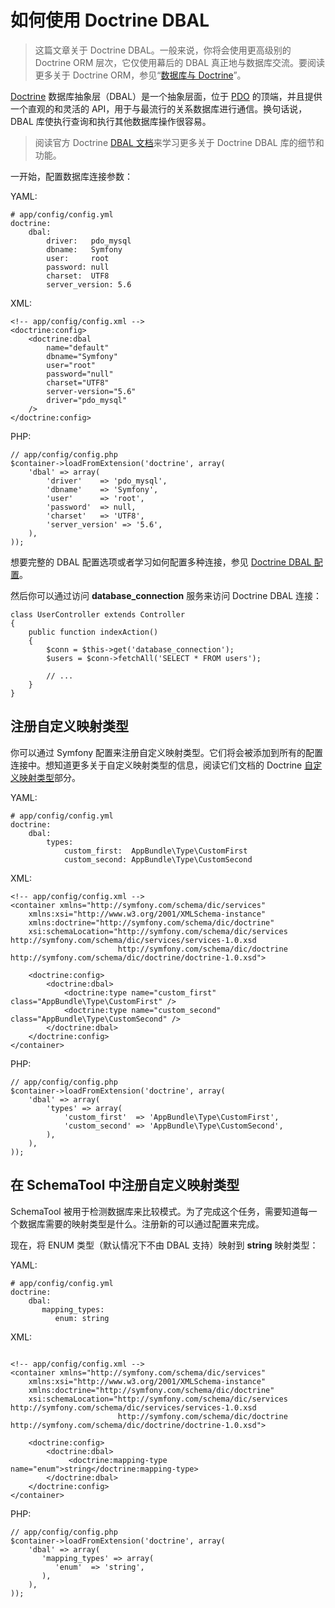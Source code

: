 # 如何使用 Doctrine DBAL

> 这篇文章关于 Doctrine DBAL。一般来说，你将会使用更高级别的 Doctrine ORM 层次，它仅使用幕后的 DBAL 真正地与数据库交流。要阅读更多关于 Doctrine ORM，参见“[数据库与 Doctrine](http://symfony.com/doc/current/book/doctrine.html)”。

[Doctrine](http://www.doctrine-project.org/) 数据库抽象层（DBAL）是一个抽象层面，位于 [PDO](http://php.net/pdo) 的顶端，并且提供一个直观的和灵活的 API，用于与最流行的关系数据库进行通信。换句话说，DBAL 库使执行查询和执行其他数据库操作很容易。

> 阅读官方 Doctrine [DBAL 文档](http://docs.doctrine-project.org/projects/doctrine-dbal/en/latest/index.html)来学习更多关于 Doctrine DBAL 库的细节和功能。

一开始，配置数据库连接参数：

YAML:

```
# app/config/config.yml
doctrine:
    dbal:
        driver:   pdo_mysql
        dbname:   Symfony
        user:     root
        password: null
        charset:  UTF8
        server_version: 5.6
```

XML:

```
<!-- app/config/config.xml -->
<doctrine:config>
    <doctrine:dbal
        name="default"
        dbname="Symfony"
        user="root"
        password="null"
        charset="UTF8"
        server-version="5.6"
        driver="pdo_mysql"
    />
</doctrine:config>
```

PHP:

```
// app/config/config.php
$container->loadFromExtension('doctrine', array(
    'dbal' => array(
        'driver'    => 'pdo_mysql',
        'dbname'    => 'Symfony',
        'user'      => 'root',
        'password'  => null,
        'charset'   => 'UTF8',
        'server_version' => '5.6',
    ),
));
```

想要完整的 DBAL 配置选项或者学习如何配置多种连接，参见 [Doctrine DBAL 配置](http://symfony.com/doc/current/reference/configuration/doctrine.html#reference-dbal-configuration)。

然后你可以通过访问 **database_connection** 服务来访问 Doctrine DBAL 连接：

```
class UserController extends Controller
{
    public function indexAction()
    {
        $conn = $this->get('database_connection');
        $users = $conn->fetchAll('SELECT * FROM users');

        // ...
    }
}
```

## 注册自定义映射类型

你可以通过 Symfony 配置来注册自定义映射类型。它们将会被添加到所有的配置连接中。想知道更多关于自定义映射类型的信息，阅读它们文档的 Doctrine [自定义映射类型](http://docs.doctrine-project.org/projects/doctrine-dbal/en/latest/reference/types.html#custom-mapping-types)部分。

YAML:

```
# app/config/config.yml
doctrine:
    dbal:
        types:
            custom_first:  AppBundle\Type\CustomFirst
            custom_second: AppBundle\Type\CustomSecond
```

XML:

```
<!-- app/config/config.xml -->
<container xmlns="http://symfony.com/schema/dic/services"
    xmlns:xsi="http://www.w3.org/2001/XMLSchema-instance"
    xmlns:doctrine="http://symfony.com/schema/dic/doctrine"
    xsi:schemaLocation="http://symfony.com/schema/dic/services http://symfony.com/schema/dic/services/services-1.0.xsd
                        http://symfony.com/schema/dic/doctrine http://symfony.com/schema/dic/doctrine/doctrine-1.0.xsd">

    <doctrine:config>
        <doctrine:dbal>
            <doctrine:type name="custom_first" class="AppBundle\Type\CustomFirst" />
            <doctrine:type name="custom_second" class="AppBundle\Type\CustomSecond" />
        </doctrine:dbal>
    </doctrine:config>
</container>
```

PHP:

```
// app/config/config.php
$container->loadFromExtension('doctrine', array(
    'dbal' => array(
        'types' => array(
            'custom_first'  => 'AppBundle\Type\CustomFirst',
            'custom_second' => 'AppBundle\Type\CustomSecond',
        ),
    ),
));
```

## 在 SchemaTool 中注册自定义映射类型

SchemaTool 被用于检测数据库来比较模式。为了完成这个任务，需要知道每一个数据库需要的映射类型是什么。注册新的可以通过配置来完成。

现在，将 ENUM 类型（默认情况下不由 DBAL 支持）映射到 **string** 映射类型：

YAML:

```
# app/config/config.yml
doctrine:
    dbal:
       mapping_types:
          enum: string
```

XML:

```

<!-- app/config/config.xml -->
<container xmlns="http://symfony.com/schema/dic/services"
    xmlns:xsi="http://www.w3.org/2001/XMLSchema-instance"
    xmlns:doctrine="http://symfony.com/schema/dic/doctrine"
    xsi:schemaLocation="http://symfony.com/schema/dic/services http://symfony.com/schema/dic/services/services-1.0.xsd
                        http://symfony.com/schema/dic/doctrine http://symfony.com/schema/dic/doctrine/doctrine-1.0.xsd">

    <doctrine:config>
        <doctrine:dbal>
             <doctrine:mapping-type name="enum">string</doctrine:mapping-type>
        </doctrine:dbal>
    </doctrine:config>
</container>
```

PHP:

```
// app/config/config.php
$container->loadFromExtension('doctrine', array(
    'dbal' => array(
       'mapping_types' => array(
          'enum'  => 'string',
       ),
    ),
));

```
